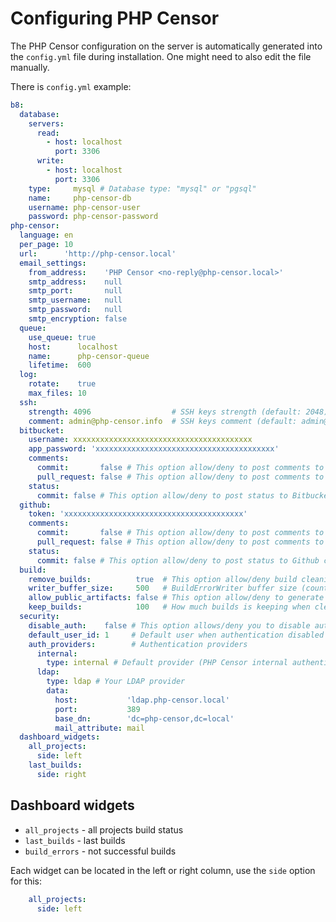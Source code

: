 Configuring PHP Censor
======================

The PHP Censor configuration on the server is automatically generated into the `config.yml` file during installation.
One might need to also edit the file manually.

There is `config.yml` example:

```yml
b8:
  database:
    servers:
      read:
        - host: localhost
          port: 3306
      write:
        - host: localhost
          port: 3306
    type:     mysql # Database type: "mysql" or "pgsql"
    name:     php-censor-db
    username: php-censor-user
    password: php-censor-password
php-censor:
  language: en
  per_page: 10
  url:      'http://php-censor.local'
  email_settings:
    from_address:    'PHP Censor <no-reply@php-censor.local>'
    smtp_address:    null
    smtp_port:       null
    smtp_username:   null
    smtp_password:   null
    smtp_encryption: false
  queue:
    use_queue: true
    host:      localhost
    name:      php-censor-queue
    lifetime:  600
  log:
    rotate:    true
    max_files: 10
  ssh:
    strength: 4096                  # SSH keys strength (default: 2048)
    comment: admin@php-censor.info  # SSH keys comment (default: admin@php-censor)
  bitbucket:
    username: xxxxxxxxxxxxxxxxxxxxxxxxxxxxxxxxxxxxxxxx
    app_password: 'xxxxxxxxxxxxxxxxxxxxxxxxxxxxxxxxxxxxxxxx'
    comments:
      commit:       false # This option allow/deny to post comments to Bitbucket commit
      pull_request: false # This option allow/deny to post comments to Bitbucket Pull Request
    status:
      commit: false # This option allow/deny to post status to Bitbucket commit
  github:
    token: 'xxxxxxxxxxxxxxxxxxxxxxxxxxxxxxxxxxxxxxxx'
    comments:
      commit:       false # This option allow/deny to post comments to Github commit
      pull_request: false # This option allow/deny to post comments to Github Pull Request
    status:
      commit: false # This option allow/deny to post status to Github commit
  build:
    remove_builds:          true  # This option allow/deny build cleaning
    writer_buffer_size:     500   # BuildErrorWriter buffer size (count of inserts in one SQL query)
    allow_public_artifacts: false # This option allow/deny to generate public artifacts (PHPUnit code coverage html report, Pdepend html reports)
    keep_builds:            100   # How much builds is keeping when cleaning old builds.
  security:
    disable_auth:    false # This option allows/deny you to disable authentication for PHP Censor
    default_user_id: 1     # Default user when authentication disabled
    auth_providers:        # Authentication providers
      internal:
        type: internal # Default provider (PHP Censor internal authentication)
      ldap:
        type: ldap # Your LDAP provider
        data:
          host:           'ldap.php-censor.local'
          port:           389
          base_dn:        'dc=php-censor,dc=local'
          mail_attribute: mail
  dashboard_widgets:
    all_projects:
      side: left
    last_builds:
      side: right
```

Dashboard widgets
-----------------

* `all_projects` - all projects build status
* `last_builds` - last builds
* `build_errors` - not successful builds

Each widget can be located in the left or right column, use the `side` option for this:

```yml
    all_projects:
      side: left
```
